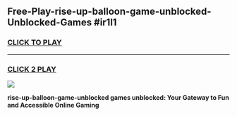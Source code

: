 
## Free-Play-rise-up-balloon-game-unblocked-Unblocked-Games #ir1l1
<h3>
<a href="https://news.freeplayer.one?title=rise-up-balloon-game-unblocked&ref=8M">CLICK TO PLAY</a></h3>
<hr>

<h3>
<a href="https://news.freeplayer.one?title=rise-up-balloon-game-unblocked&ref=8M">CLICK 2 PLAY</a>
  
</h3>

<a href="https://news.freeplayer.one?title=rise-up-balloon-game-unblocked&ref=8M"><img src="https://clearcache.store/games.png"></a>


**rise-up-balloon-game-unblocked games unblocked: Your Gateway to Fun and Accessible Online Gaming**
